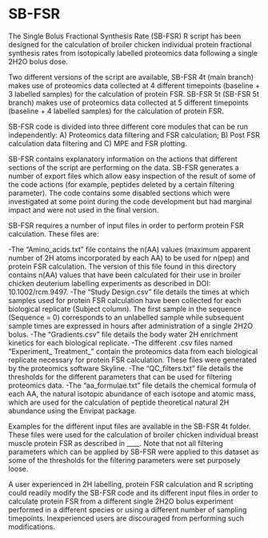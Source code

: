 # SB-FSR
The Single Bolus Fractional Synthesis Rate (SB-FSR) R script has been designed for the calculation of broiler chicken individual protein fractional synthesis rates from isotopically labelled proteomics data following a single 2H2O bolus dose.

Two different versions of the script are available, SB-FSR 4t (main branch) makes use of proteomics data collected at 4 different timepoints (baseline + 3 labelled samples) for the calculation of protein FSR. SB-FSR 5t (SB-FSR 5t branch) makes use of proteomics data collected at 5 different timepoints (baseline + 4 labelled samples) for the calculation of protein FSR.

SB-FSR code is divided into three different core modules that can be run independently: A) Proteomics data filtering and FSR calculation; B) Post FSR calculation data filtering and C) MPE and FSR plotting. 

SB-FSR contains explanatory information on the actions that different sections of the script are performing on the data. SB-FSR generates a number of export files which allow easy inspection of the result of some of the code actions (for example, peptides deleted by a certain filtering parameter). The code contains some disabled sections which were investigated at some point during the code development but had marginal impact and were not used in the final version.

SB-FSR requires a number of input files in order to perform protein FSR calculation. These files are:

-The “Amino_acids.txt” file contains the n(AA) values (maximum apparent number of 2H atoms incorporated by each AA) to be used for n(pep) and protein FSR calculation. The version of this file found in this directory contains n(AA) values that have been calculated for their use in broiler chicken deuterium labelling experiments as described in DOI: 10.1002/rcm.9497. 
-The “Study Design.csv” file details the times at which samples used for protein FSR calculation have been collected for each biological replicate (Subject column). The first sample in the sequence (Sequence = 0) corresponds to an unlabelled sample while subsequent sample times are expressed in hours after administration of a single 2H2O bolus.
-The “Gradients.csv” file details the body water 2H enrichment kinetics for each biological replicate.
-The different .csv files named “Experiment_ Treatment_” contain the proteomics data from each biological replicate necessary for protein FSR calculation. These files were generated by the proteomics software Skyline.
-The “QC_filters.txt” file details the thresholds for the different parameters that can be used for filtering proteomics data. 
-The “aa_formulae.txt” file details the chemical formula of each AA, the natural isotopic abundance of each isotope and atomic mass, which are used for the calculation of peptide theoretical natural 2H abundance using the Envipat package.

Examples for the different input files are available in the SB-FSR 4t folder. These files were used for the calculation of broiler chicken individual breast muscle protein FSR as described in ____. Note that not all filtering parameters which can be applied by SB-FSR were applied to this dataset as some of the thresholds for the filtering parameters were set purposely loose.

A user experienced in 2H labelling, protein FSR calculation and R scripting could readily modify the SB-FSR code and its different input files in order to calculate protein FSR from a different single 2H2O bolus experiment performed in a different species or using a different number of sampling timepoints. Inexperienced users are discouraged from performing such modifications.

